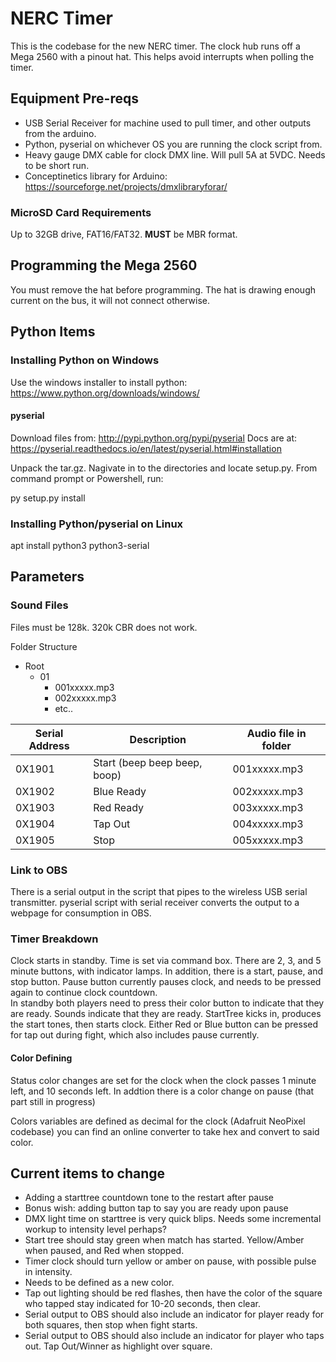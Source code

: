 # NERC Timer #

This is the codebase for the new NERC timer. The clock hub runs off a Mega 2560 with a pinout hat. This helps avoid interrupts when polling the timer.

## Equipment Pre-reqs ##

- USB Serial Receiver for machine used to pull timer, and other outputs from the arduino.
- Python, pyserial on whichever OS you are running the clock script from.
- Heavy gauge DMX cable for clock DMX line. Will pull 5A at 5VDC. Needs to be short run.
- Conceptinetics library for Arduino: https://sourceforge.net/projects/dmxlibraryforar/

### MicroSD Card Requirements ###

Up to 32GB drive, FAT16/FAT32. **MUST** be MBR format.

## Programming the Mega 2560 ##

You must remove the hat before programming. The hat is drawing enough current on the bus, it will not connect otherwise.

## Python Items ##

### Installing Python on Windows ###

Use the windows installer to install python: https://www.python.org/downloads/windows/

#### pyserial ####

Download files from: http://pypi.python.org/pypi/pyserial
Docs are at: https://pyserial.readthedocs.io/en/latest/pyserial.html#installation

Unpack the tar.gz. Nagivate in to the directories and locate setup.py. From command prompt or Powershell, run:

py setup.py install

### Installing Python/pyserial on Linux ###

apt install python3 python3-serial

## Parameters ##

### Sound Files ###

Files must be 128k. 320k CBR does not work.

Folder Structure
- Root
    - 01
        - 001xxxxx.mp3
        - 002xxxxx.mp3
        - etc..

| Serial Address | Description | Audio file in folder |
|----------------|-------------|----------------------|
| 0X1901 | Start (beep beep beep, boop) | 001xxxxx.mp3
| 0X1902 | Blue Ready | 002xxxxx.mp3
| 0X1903 | Red Ready | 003xxxxx.mp3
| 0X1904 | Tap Out | 004xxxxx.mp3
| 0X1905 | Stop | 005xxxxx.mp3

### Link to OBS ###

There is a serial output in the script that pipes to the wireless USB serial transmitter. pyserial script with serial receiver converts the output to a webpage for consumption in OBS.

### Timer Breakdown ###

Clock starts in standby. Time is set via command box. There are 2, 3, and 5 minute buttons, with indicator lamps.
In addition, there is a start, pause, and stop button. Pause button currently pauses clock, and needs to be pressed again to continue clock countdown.  
In standby both players need to press their color button to indicate that they are ready. Sounds indicate that they are ready.
StartTree kicks in, produces the start tones, then starts clock.
Either Red or Blue button can be pressed for tap out during fight, which also includes pause currently.

#### Color Defining ####

Status color changes are set for the clock when the clock passes 1 minute left, and 10 seconds left. In addtion there is a color change on pause (that part still in progress)

Colors variables are defined as decimal for the clock (Adafruit NeoPixel codebase) you can find an online converter to take hex and convert to said color.

## Current items to change ##

- Adding a starttree countdown tone to the restart after pause
- Bonus wish: adding button tap to say you are ready upon pause
- DMX light time on starttree is very quick blips. Needs some incremental workup to intensity level perhaps?
- Start tree should stay green when match has started. Yellow/Amber when paused, and Red when stopped.
- Timer clock should turn yellow or amber on pause, with possible pulse in intensity.
 - Needs to be defined as a new color.
- Tap out lighting should be red flashes, then have the color of the square who tapped stay indicated for 10-20 seconds, then clear.
- Serial output to OBS should also include an indicator for player ready for both squares, then stop when fight starts.
- Serial output to OBS should also include an indicator for player who taps out. Tap Out/Winner as highlight over square.